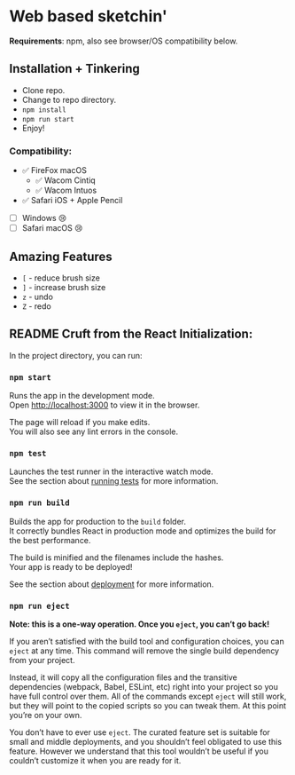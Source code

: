# Web based sketchin'

**Requirements**: npm, also see browser/OS compatibility below.

## Installation + Tinkering

* Clone repo. 
* Change to repo directory.
* `npm install` 
* `npm run start`
* Enjoy!

### Compatibility:
* :white_check_mark: FireFox macOS
    * :white_check_mark: Wacom Cintiq
    * :white_check_mark: Wacom Intuos
* :white_check_mark: Safari iOS + Apple Pencil
* [ ] Windows 😢
* [ ] Safari macOS 😢

## Amazing Features

* `[` - reduce brush size
* `]` - increase brush size
* `z` - undo
* `Z` - redo


## README Cruft from the React Initialization:

In the project directory, you can run:

### `npm start`

Runs the app in the development mode.<br />
Open [http://localhost:3000](http://localhost:3000) to view it in the browser.

The page will reload if you make edits.<br />
You will also see any lint errors in the console.

### `npm test`

Launches the test runner in the interactive watch mode.<br />
See the section about [running tests](https://facebook.github.io/create-react-app/docs/running-tests) for more information.

### `npm run build`

Builds the app for production to the `build` folder.<br />
It correctly bundles React in production mode and optimizes the build for the best performance.

The build is minified and the filenames include the hashes.<br />
Your app is ready to be deployed!

See the section about [deployment](https://facebook.github.io/create-react-app/docs/deployment) for more information.

### `npm run eject`

**Note: this is a one-way operation. Once you `eject`, you can’t go back!**

If you aren’t satisfied with the build tool and configuration choices, you can `eject` at any time. This command will remove the single build dependency from your project.

Instead, it will copy all the configuration files and the transitive dependencies (webpack, Babel, ESLint, etc) right into your project so you have full control over them. All of the commands except `eject` will still work, but they will point to the copied scripts so you can tweak them. At this point you’re on your own.

You don’t have to ever use `eject`. The curated feature set is suitable for small and middle deployments, and you shouldn’t feel obligated to use this feature. However we understand that this tool wouldn’t be useful if you couldn’t customize it when you are ready for it.
